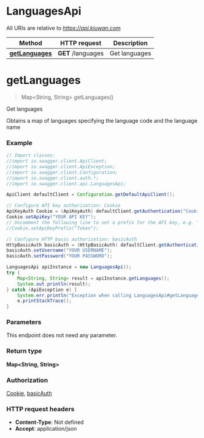 # LanguagesApi

All URIs are relative to *https://api.kiuwan.com*

Method | HTTP request | Description
------------- | ------------- | -------------
[**getLanguages**](LanguagesApi.md#getLanguages) | **GET** /languages | Get languages


<a name="getLanguages"></a>
# **getLanguages**
> Map&lt;String, String&gt; getLanguages()

Get languages

Obtains a map of languages specifying the language code and the language name

### Example
```java
// Import classes:
//import io.swagger.client.ApiClient;
//import io.swagger.client.ApiException;
//import io.swagger.client.Configuration;
//import io.swagger.client.auth.*;
//import io.swagger.client.api.LanguagesApi;

ApiClient defaultClient = Configuration.getDefaultApiClient();

// Configure API key authorization: Cookie
ApiKeyAuth Cookie = (ApiKeyAuth) defaultClient.getAuthentication("Cookie");
Cookie.setApiKey("YOUR API KEY");
// Uncomment the following line to set a prefix for the API key, e.g. "Token" (defaults to null)
//Cookie.setApiKeyPrefix("Token");

// Configure HTTP basic authorization: basicAuth
HttpBasicAuth basicAuth = (HttpBasicAuth) defaultClient.getAuthentication("basicAuth");
basicAuth.setUsername("YOUR USERNAME");
basicAuth.setPassword("YOUR PASSWORD");

LanguagesApi apiInstance = new LanguagesApi();
try {
    Map<String, String> result = apiInstance.getLanguages();
    System.out.println(result);
} catch (ApiException e) {
    System.err.println("Exception when calling LanguagesApi#getLanguages");
    e.printStackTrace();
}
```

### Parameters
This endpoint does not need any parameter.

### Return type

**Map&lt;String, String&gt;**

### Authorization

[Cookie](../README.md#Cookie), [basicAuth](../README.md#basicAuth)

### HTTP request headers

 - **Content-Type**: Not defined
 - **Accept**: application/json


